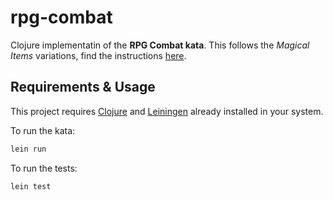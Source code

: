 # rpg-combat

Clojure implementatin of the **RPG Combat kata**. This follows the _Magical Items_ variations, find the instructions [here](kata.md).

## Requirements & Usage

This project requires [Clojure](https://clojure.org/guides/install_clojure) and [Leiningen](https://leiningen.org/) already installed in your system.


To run the kata:

```zsh
lein run
```

To run the tests:

```zsh
lein test
```


